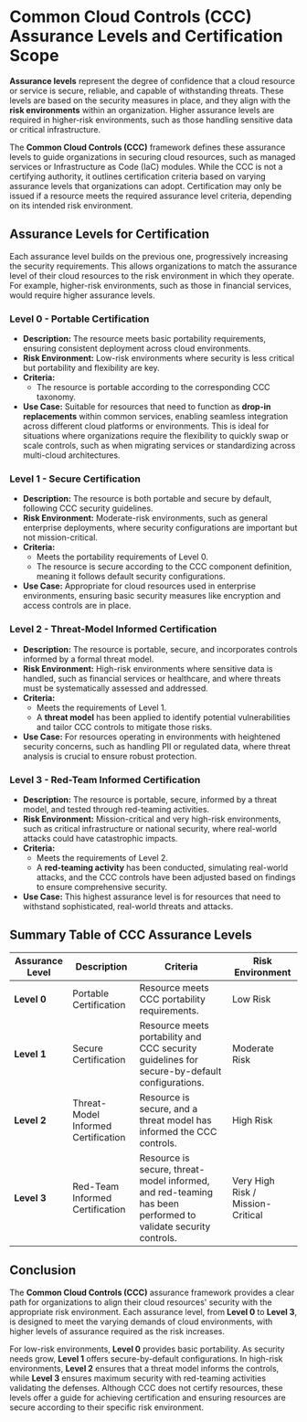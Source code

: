 # Common Cloud Controls (CCC) Assurance Levels and Certification Scope

**Assurance levels** represent the degree of confidence that a cloud resource or service is secure, reliable, and capable of withstanding threats. These levels are based on the security measures in place, and they align with the **risk environments** within an organization. Higher assurance levels are required in higher-risk environments, such as those handling sensitive data or critical infrastructure.

The **Common Cloud Controls (CCC)** framework defines these assurance levels to guide organizations in securing cloud resources, such as managed services or Infrastructure as Code (IaC) modules. While the CCC is not a certifying authority, it outlines certification criteria based on varying assurance levels that organizations can adopt. Certification may only be issued if a resource meets the required assurance level criteria, depending on its intended risk environment.

## Assurance Levels for Certification

Each assurance level builds on the previous one, progressively increasing the security requirements. This allows organizations to match the assurance level of their cloud resources to the risk environment in which they operate. For example, higher-risk environments, such as those in financial services, would require higher assurance levels.

### **Level 0 - Portable Certification**

- **Description:** The resource meets basic portability requirements, ensuring consistent deployment across cloud environments.
- **Risk Environment:** Low-risk environments where security is less critical but portability and flexibility are key.
- **Criteria:**
  - The resource is portable according to the corresponding CCC taxonomy.
- **Use Case:** Suitable for resources that need to function as **drop-in replacements** within common services, enabling seamless integration across different cloud platforms or environments. This is ideal for situations where organizations require the flexibility to quickly swap or scale controls, such as when migrating services or standardizing across multi-cloud architectures.

### **Level 1 - Secure Certification**

- **Description:** The resource is both portable and secure by default, following CCC security guidelines.
- **Risk Environment:** Moderate-risk environments, such as general enterprise deployments, where security configurations are important but not mission-critical.
- **Criteria:**
  - Meets the portability requirements of Level 0.
  - The resource is secure according to the CCC component definition, meaning it follows default security configurations.
- **Use Case:** Appropriate for cloud resources used in enterprise environments, ensuring basic security measures like encryption and access controls are in place.

### **Level 2 - Threat-Model Informed Certification**

- **Description:** The resource is portable, secure, and incorporates controls informed by a formal threat model.
- **Risk Environment:** High-risk environments where sensitive data is handled, such as financial services or healthcare, and where threats must be systematically assessed and addressed.
- **Criteria:**
  - Meets the requirements of Level 1.
  - A **threat model** has been applied to identify potential vulnerabilities and tailor CCC controls to mitigate those risks.
- **Use Case:** For resources operating in environments with heightened security concerns, such as handling PII or regulated data, where threat analysis is crucial to ensure robust protection.

### **Level 3 - Red-Team Informed Certification**

- **Description:** The resource is portable, secure, informed by a threat model, and tested through red-teaming activities.
- **Risk Environment:** Mission-critical and very high-risk environments, such as critical infrastructure or national security, where real-world attacks could have catastrophic impacts.
- **Criteria:**
  - Meets the requirements of Level 2.
  - A **red-teaming activity** has been conducted, simulating real-world attacks, and the CCC controls have been adjusted based on findings to ensure comprehensive security.
- **Use Case:** This highest assurance level is for resources that need to withstand sophisticated, real-world threats and attacks.

## Summary Table of CCC Assurance Levels

| **Assurance Level** | **Description**                     | **Criteria**                                                                                                 | **Risk Environment**              |
| ------------------- | ----------------------------------- | ------------------------------------------------------------------------------------------------------------ | --------------------------------- |
| **Level 0**         | Portable Certification              | Resource meets CCC portability requirements.                                                                 | Low Risk                          |
| **Level 1**         | Secure Certification                | Resource meets portability and CCC security guidelines for secure-by-default configurations.                 | Moderate Risk                     |
| **Level 2**         | Threat-Model Informed Certification | Resource is secure, and a threat model has informed the CCC controls.                                        | High Risk                         |
| **Level 3**         | Red-Team Informed Certification     | Resource is secure, threat-model informed, and red-teaming has been performed to validate security controls. | Very High Risk / Mission-Critical |

## Conclusion

The **Common Cloud Controls (CCC)** assurance framework provides a clear path for organizations to align their cloud resources' security with the appropriate risk environment. Each assurance level, from **Level 0** to **Level 3**, is designed to meet the varying demands of cloud environments, with higher levels of assurance required as the risk increases.

For low-risk environments, **Level 0** provides basic portability. As security needs grow, **Level 1** offers secure-by-default configurations. In high-risk environments, **Level 2** ensures that a threat model informs the controls, while **Level 3** ensures maximum security with red-teaming activities validating the defenses. Although CCC does not certify resources, these levels offer a guide for achieving certification and ensuring resources are secure according to their specific risk environment.
